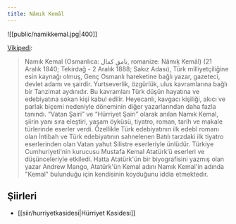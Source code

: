 ```yaml
---
title: Nâmık Kemâl
---
```


![[public/namikkemal.jpg|400]]

[Vikipedi](https://tr.wikipedia.org/wiki/Nam%C4%B1k_Kemal):
> Namık Kemal (Osmanlıca: نامق كمال, romanize: Nâmıḳ Kemâl) (21 Aralık 1840; Tekirdağ - 2 Aralık 1888; Sakız Adası), Türk milliyetçiliğine esin kaynağı olmuş, Genç Osmanlı hareketine bağlı yazar, gazeteci, devlet adamı ve şairdir.
> Yurtseverlik, özgürlük, ulus kavramlarına bağlı bir Tanzimat aydınıdır. Bu kavramları Türk düşün hayatına ve edebiyatına sokan kişi kabul edilir. Heyecanlı, kavgacı kişiliği, akıcı ve parlak biçemi nedeniyle döneminin diğer yazarlarından daha fazla tanındı. “Vatan Şairi” ve “Hürriyet Şairi” olarak anılan Namık Kemal, şiirin yanı sıra eleştiri, yaşam öyküsü, tiyatro, roman, tarih ve makale türlerinde eserler verdi. Özellikle Türk edebiyatının ilk edebî romanı olan İntibah ve Türk edebiyatının sahnelenen Batılı tarzdaki ilk tiyatro eserlerinden olan Vatan yahut Silistre eserleriyle ünlüdür. Türkiye Cumhuriyeti'nin kurucusu Mustafa Kemal Atatürk’ü eserleri ve düşünceleriyle etkiledi. Hatta Atatürk'ün bir biyografisini yazmış olan yazar Andrew Mango, Atatürk'ün Kemal adını Namık Kemal'in adında "Kemal" bulunduğu için kendisinin koyduğunu iddia etmektedir.



## Şiirleri
- [[siir/hurriyetkasidesi|Hürriyet Kasidesi]]